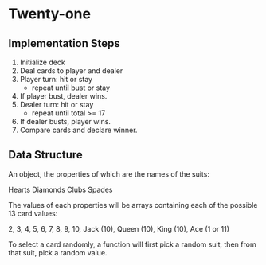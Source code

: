 # Twenty-one

## Implementation Steps

1. Initialize deck
2. Deal cards to player and dealer
3. Player turn: hit or stay
   - repeat until bust or stay
4. If player bust, dealer wins.
5. Dealer turn: hit or stay
   - repeat until total >= 17
6. If dealer busts, player wins.
7. Compare cards and declare winner.

## Data Structure

An object, the properties of which are the names of the suits:

Hearts
Diamonds
Clubs
Spades

The values of each properties will be arrays containing each of the possible 13 card values:

2, 3, 4, 5, 6, 7, 8, 9, 10, Jack (10), Queen (10), King (10), Ace (1 or 11)

To select a card randomly, a function will first pick a random suit, then from that suit, pick a random value.
